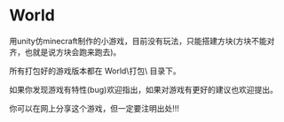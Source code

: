 # World
用unity仿minecraft制作的小游戏，目前没有玩法，只能搭建方块(方块不能对齐，也就是说方块会跑来跑去)。

所有打包好的游戏版本都在 World\打包\ 目录下。

如果你发现游戏有特性(bug)欢迎指出，如果对游戏有更好的建议也欢迎提出。

你可以在网上分享这个游戏，但一定要注明出处!!!

